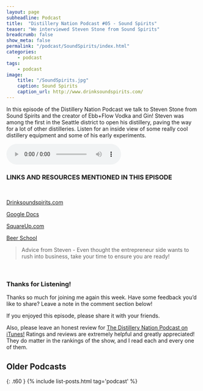 ```yaml
---
layout: page
subheadline: Podcast
title:  "Distillery Nation Podcast #05 - Sound Spirits"
teaser: "We interviewed Steven Stone from Sound Spirits"
breadcrumb: false
show_meta: false
permalink: "/podcast/SoundSpirits/index.html"
categories:
    - podcast
tags:
    - podcast
image:
    title: "/SoundSpirits.jpg"
    caption: Sound Spirits
    caption_url: http://www.drinksoundspirits.com/
---
```

In this episode of the Distillery Nation Podcast we talk to Steven Stone from Sound Spirits and the creator of Ebb+Flow Vodka and Gin! Steven was among the first in the Seattle district to open his distillery, paving the way for a lot of other distilleries. Listen for an inside view of some really cool distillery equipment and some of his early experiments.

<audio controls>
  <source src="http://mastrogiannisdistillery.com/distillerynation/2015/005-DNP-SoundSpirits.mp3" controls="true" type="audio/mpeg">
Your browser does not support the audio element.
</audio>


<meta name="keywords" content="Sound Spirits, Steve Stone">

<h3>LINKS AND RESOURCES MENTIONED IN THIS EPISODE</h3>
<br>

[Drinksoundspirits.com][1]

[Google Docs][2]

[SquareUp.com][3]

[Beer School][4]


<blockquote>Advice from Steven - 
Even thought the entrepreneur side wants to rush into business, take your time to ensure you are ready!</blockquote>

 [1]: http://www.drinksoundspirits.com/
 [2]: https://www.google.com/docs/about/
 [3]: https://squareup.com/
 [4]: http://amzn.to/1P0R5cQ

<br>

<h3>Thanks for Listening!</h3>

Thanks so much for joining me again this week. Have some feedback you’d like to share? Leave a note in the comment section below!

If you enjoyed this episode, please share it with your friends.

Also, please leave an honest review for [The Distillery Nation Podcast on iTunes!][5] Ratings and reviews are extremely helpful and greatly appreciated! They do matter in the rankings of the show, and I read each and every one of them.


[5]: https://itunes.apple.com/us/podcast/distillery-nation-podcast/id1040367741


## Older Podcasts
{: .t60 }
{% include list-posts.html tag='podcast' %}